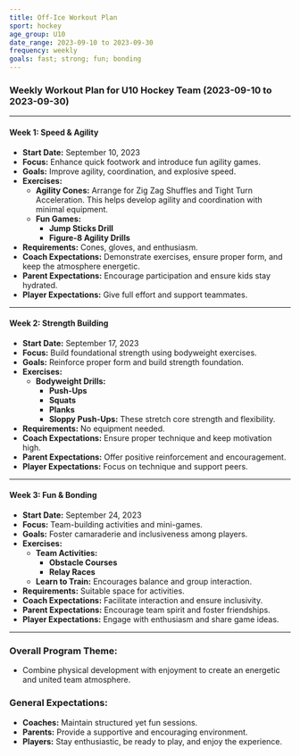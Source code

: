 ```yaml
---
title: Off-Ice Workout Plan
sport: hockey
age_group: U10
date_range: 2023-09-10 to 2023-09-30
frequency: weekly
goals: fast; strong; fun; bonding
---
```


### Weekly Workout Plan for U10 Hockey Team (2023-09-10 to 2023-09-30)

---

#### Week 1: Speed & Agility
- **Start Date:** September 10, 2023
- **Focus:** Enhance quick footwork and introduce fun agility games.
- **Goals:** Improve agility, coordination, and explosive speed.
- **Exercises:**
  - **Agility Cones:** Arrange for Zig Zag Shuffles and Tight Turn Acceleration. This helps develop agility and coordination with minimal equipment.
  - **Fun Games:**
    - **Jump Sticks Drill**
    - **Figure-8 Agility Drills**
- **Requirements:** Cones, gloves, and enthusiasm.
- **Coach Expectations:** Demonstrate exercises, ensure proper form, and keep the atmosphere energetic.
- **Parent Expectations:** Encourage participation and ensure kids stay hydrated.
- **Player Expectations:** Give full effort and support teammates.

---

#### Week 2: Strength Building
- **Start Date:** September 17, 2023
- **Focus:** Build foundational strength using bodyweight exercises.
- **Goals:** Reinforce proper form and build strength foundation.
- **Exercises:**
  - **Bodyweight Drills:**
    - **Push-Ups**
    - **Squats**
    - **Planks**
    - **Sloppy Push-Ups:** These stretch core strength and flexibility.
- **Requirements:** No equipment needed.
- **Coach Expectations:** Ensure proper technique and keep motivation high.
- **Parent Expectations:** Offer positive reinforcement and encouragement.
- **Player Expectations:** Focus on technique and support peers.

---

#### Week 3: Fun & Bonding
- **Start Date:** September 24, 2023
- **Focus:** Team-building activities and mini-games.
- **Goals:** Foster camaraderie and inclusiveness among players.
- **Exercises:**
  - **Team Activities:**
    - **Obstacle Courses**
    - **Relay Races**
  - **Learn to Train:** Encourages balance and group interaction.
- **Requirements:** Suitable space for activities.
- **Coach Expectations:** Facilitate interaction and ensure inclusivity.
- **Parent Expectations:** Encourage team spirit and foster friendships.
- **Player Expectations:** Engage with enthusiasm and share game ideas.

---

### Overall Program Theme:
- Combine physical development with enjoyment to create an energetic and united team atmosphere.

### General Expectations:
- **Coaches:** Maintain structured yet fun sessions.
- **Parents:** Provide a supportive and encouraging environment.
- **Players:** Stay enthusiastic, be ready to play, and enjoy the experience.